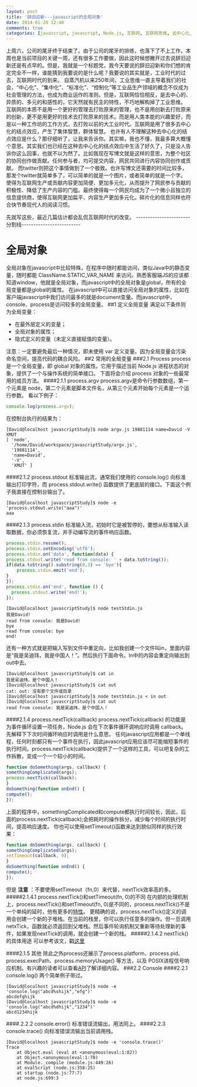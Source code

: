 ```yaml
---
layout: post
title: '辞旧迎新---javascript的全局对象'
date: 2014-01-20 12:40
comments: true
categories: [javascript, javascript, Node.js, 互联网, 互联网思维, 去中心化, 全局对象]
---
```

上周六，公司的尾牙终于结束了。由于公司的尾牙的排练，也落下了不上工作，本周也是当前项目的关键一周，还有很多工作要做，因此这时候想撇开过去说辞旧迎新还是有点早的。但是，我就是一个标题党，我今天要说的辞旧迎新和你们想的肯定完全不一样，谁能猜到我要说的是什么呢？我要说的其实就是，工业时代的过去，互联网时代的到来。
自蒸汽机以来250年间，工业思维一直主导着我们的社会，“中心化”、“集中化”、“标准化”、“控制化”等工业品生产领域的概念不仅成为社会管理的方法，也成为商业运作的准则。但是，互联网恰恰相反，是去中心的、异质的、多元的和感性的，它天然就有民主的特性，不巧地解构掉了工业思维。
互联网的本质不是用一个更好的管理去打败原来的管理，也不是用创新去打败原来的创新，更不是用更好的技术去打败原来的技术。而是用人类本能的兴趣爱好，而是以一种工作坊的工作方式，去打败以前的大工业时代。互联网是用了很多去中心化的结点效应，产生了集体智慧，群体智慧。
也许有人不理解这种去中心化的结点效应是什么？那仔细听了，让我来告诉你。其实嘛，我也不懂，我最多算大概懂个意思。其实我们也已经在这种去中心化的结点效应中生活了好久了，只是没人告诉你这么回事，也就不以为然了。比如我现在写博文就是这样的意思，为整个社区的协同创作做贡献。任何参与者，均可提交内容，网民共同进行内容协同创作或贡献。
而twitter则把这个事情做到了一个极致。也许写博文还需要的时间比较多，那发个twitter就简单多了，可以简单的就是一个图片，或者简单的就是一个字。使得为互联网生产或贡献内容更加简便、更加多元化，从而提升了网民参与贡献的积极性、降低了生产内容的门槛。最终使得每一个网民均成为了一个微小且独立的信息提供商，使得互联网更加扁平、内容生产更加多元化。碎片化的信息同样也符合快节奏现代人的阅读习惯。

先就写这些，最近几篇估计都会乱侃互联网时代的改变。
-----------------------分割线-------------------------
# 全局对象
全局对象在javascript中比较特殊，在程序中随时都能访问，类似Java中的静态变量，随时都能 ClassName.STATIC_VAR_NAME 来访问。熟悉客服端JS的应该都知道window，他就是全局对象，而javascript中的全局对象是global，所有的全局变量都是global的属性。
在javascript中可以直接访问全局对象的属性，比如在客户端javascript中我们访问最多的就是document变量。而javascript中，console、process是访问较多的全局变量。
##1 定义全局变量
满足以下条件则为全局变量：

* 在最外层定义的变量；
* 全局对象的属性；
* 隐式定义的变量（未定义直接赋值的变量）。

注意：一定要避免最后一种情况，即未使用 var 定义变量。因为全局变量会污染命名空间，提高代码的耦合风险。
##2 常用的全局变量
###2.1 Process
process 是一个全局变量，即 global 对象的属性。它用于描述当前 Node.js 进程状态的对象，提供了一个与操作系统的简单接口。
下面将会介绍 process 对象的一些最常用的成员方法。
####2.1.1 process.argv
process.argv是命令行参数数组，第一个元素是 node，第二个元素是脚本文件名，从第三个元素开始每个元素是一个运行参数。
看以下例子：
```javascript argv.js
console.log(process.argv);
```
在控制台执行的结果为：
```
[David@localhost javascriptStudy]$ node argv.js 19881114 name=David -V XMUT 
[ 'node',
  '/home/David/workspace/javascriptStudy/argv.js',
  '19881114',
  'name=David',
  '-V',
  'XMUT' ]
```
####2.1.2 process.stdout
标准输出流，通常我们使用的 console.log() 向标准输出打印字符，而 process.stdout.write() 函数提供了更底层的接口。下面这个例子我直接在控制台输出了。
``` Console
[David@localhost javascriptStudy]$ node -e 'process.stdout.write("aaa")'
aaa
```
####2.1.3 process.stdin
标准输入流，初始时它是被暂停的，要想从标准输入读取数据，你必须恢复流，并手动编写流的事件响应函数。
```javascript testStdin.js
process.stdin.resume();
process.stdin.setEncoding('utf8');
process.stdin.on('data', function(data) {
process.stdout.write('read from console: ' + data.toString());
if(data.toString().substring(0,3) == 'bye'){
    process.stdin.emit('end');                                                  
}
});
process.stdin.on('end', function () {
  process.stdout.write('end!');
});

```

``` Console
[David@localhost javascriptStudy]$ node testStdin.js 
我是David!
read from console: 我是David!
bye
read from console: bye
end!
```

还有一种方式就是把输入写到文件中重定向，比如我创建一个文件叫in，里面内容是“我是吴迪玮，我是中国人！”。然后执行下面命令。In中的内容会重定向输出到out中去。

``` Console
[David@localhost javascriptStudy]$ cat in
我是吴迪玮，是个中国人！
[David@localhost javascriptStudy]$ cat out
cat: out: 没有那个文件或目录
[David@localhost javascriptStudy]$ node testStdin.js < in out
[David@localhost javascriptStudy]$ cat out
read from console: 我是吴迪玮，是个中国人！
```
####2.1.4 process.nextTick(callback)
process.nextTick(callback) 的功能是为事件循环设置一项任务，Node.js 会在下次事件循环调响应时调用 callback。
先解释下下次时间循环响应时调用是什么意思。
任何javascript应用都是一个单线程，任何时刻都只有一个事件在执行，因此javascript应用应该尽可能缩短事件的执行时间。process.nextTick(callback)提供了一个这样的工具，可以吧复杂的工作拆散，变成一个一个较小的时间。
```javascript
function doSomething(args, callback) {
somethingComplicated(args);
process.nextTick(callback);
}
doSomething(function onEnd() {
compute();
});
```
上面的程序中，somethingComplicated和compute都执行时间较长，因此，后面的process.nextTick(callback);会把耗时的操作拆分，减少每个时间的执行时间，提高响应速度。
你也可以使用setTimeout()函数来达到貌似同样的执行效果： 
```javascript
function doSomething(args, callback) {
somethingComplicated(args);
setTimeout(callback, 0);
}
doSomething(function onEnd() {
compute();
});
```
但是 **注意** ：不要使用setTimeout（fn,0）来代替，nextTick效率高的多。
#####2.1.4.1 process.nextTick()和setTimeout(fn, 0)的不同
在内部的处理机制上，process.nextTick()和setTimeout(fn, 0)是不同的，process.nextTick()不是一个单纯的延时，他有更多的[特性](https://gist.github.com/mmalecki/1257394)。
更精确的说，process.nextTick()定义的调用会创建一个新的子堆栈。在当前的栈里，你可以执行任意多的操作。但一旦调用netxTick，函数就必须返回到父堆栈。然后事件轮询机制又重新等待处理新的事件，如果发现nextTick的调用，就会创建一个新的栈。 
#####2.1.4.2 nextTick()的具体用途
可以参考该文，戳[这里]( http://www.oschina.net/translate/understanding-process-next-tick?cmp)

####2.1.5 其他
除此之外process还展示了process.platform、process.pid、process.execPath、process.memoryUsage() 等方法，以及 POSIX进程信号响应机制。有兴趣的读者可以查看[API]( http://javascript.org/api/process.html)了解详细内容。
###2.2 Console
####2.2.1  console.log()
两个简单例子带过。
``` Console
[David@localhost javascriptStudy]$ node -e 'console.log("abcd%shijk","efg")'
abcdefghijk
[David@localhost javascriptStudy]$ node -e 'console.log("abcd%dhijk","1234")'
abcd1234hijk
```
####.2.2.2 console.error()
标准错误流输出，用法同上。
####2.2.3 console.trace()
向标准错误流输出当前调用栈。
``` Console
[David@localhost javascriptStudy]$ node -e 'console.trace()'
Trace
    at Object.eval (eval at <anonymous(eval:1:82))
    at Object.<anonymous(eval:1:70)
    at Module._compile (module.js:449:26)
    at evalScript (node.js:358:25)
    at startup (node.js:77:7)
    at node.js:699:3
```
